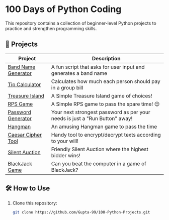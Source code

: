 # 100 Days of Python Coding

This repository contains a collection of beginner-level Python projects to practice and strengthen programming skills.

## 📁 Projects

| Project | Description |
|--------|-------------|
| [Band Name Generator](./Band%20Name%20Generator.py) | A fun script that asks for user input and generates a band name |
| [Tip Calculator](./Tip%20Calculator.py) | Calculates how much each person should pay in a group bill |
| [Treasure Island](./Treasure%20Island.py) | A Simple Treasure Island game of choices! |
| [RPS Game](./Rock%20Paper%20Scissors.py) | A Simple RPS game to pass the spare time! 😊 |
| [Password Generator](./Password%20Generator.py) | Your next strongest password as per your needs is just a "Run Button" away! |
| [Hangman](./Hangman.py) | An amusing Hangman game to pass the time |
| [Caesar Cipher Tool](./Caesar_Cipher_Short.py) | Handy tool to encrypt/decrypt texts according to your will! |
| [Silent Auction](./Silent%20Auction.py) | Friendly Silent Auction where the highest bidder wins! |
| [BlackJack Game](./BlackJack.py) | Can you beat the computer in a game of BlackJack? |
## 🛠 How to Use

1. Clone this repository:
   ```bash
   git clone https://github.com/Gupta-99/100-Python-Projects.git
